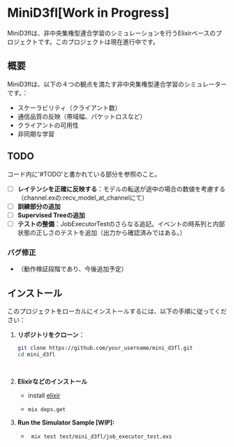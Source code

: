 # MiniD3fl[Work in Progress]

MiniD3flは、非中央集権型連合学習のシミュレーションを行うElixirベースのプロジェクトです。このプロジェクトは現在進行中です。

## 概要

MiniD3flは、以下の４つの観点を満たす非中央集権型連合学習のシミュレーターです。：

- スケーラビリティ（クライアント数）
- 通信品質の反映（帯域幅、パケットロスなど）
- クライアントの可用性
- 非同期な学習

## TODO
コード内に'#TODO'と書かれている部分を参照のこと。

- [ ] **レイテンシを正確に反映する**：モデルの転送が途中の場合の数値を考慮する（channel.exの:recv_model_at_channelにて）
- [ ] **訓練部分の追加**
- [ ] **Supervised Treeの追加**
- [ ] **テストの整備**：JobExecutorTestのさらなる追記。イベントの時系列と内部状態の正しさのテストを追加（出力から確認済みではある。）

### バグ修正

- （動作検証段階であり、今後追加予定）

## インストール

このプロジェクトをローカルにインストールするには、以下の手順に従ってください：

1. **リポジトリをクローン**：

   ```bash
   git clone https://github.com/your_username/mini_d3fl.git
   cd mini_d3fl

  
2. **Elixirなどのインストール**
    - install [elixir](https://elixir-lang.org/install.html)
    - ```bash
      mix deps.get
      ```

3. **Run the Simulator Sample [WIP]:**
   - ```bash
      mix test test/mini_d3fl/job_executor_test.exs
      ```
   